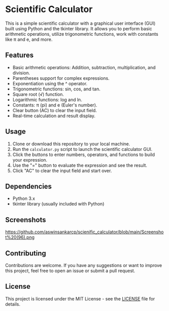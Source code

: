 # Scientific Calculator

This is a simple scientific calculator with a graphical user interface (GUI) built using Python and the tkinter library. It allows you to perform basic arithmetic operations, utilize trigonometric functions, work with constants like π and e, and more.

## Features
- Basic arithmetic operations: Addition, subtraction, multiplication, and division.
- Parentheses support for complex expressions.
- Exponentiation using the ^ operator.
- Trigonometric functions: sin, cos, and tan.
- Square root (√) function.
- Logarithmic functions: log and ln.
- Constants: π (pi) and e (Euler's number).
- Clear button (AC) to clear the input field.
- Real-time calculation and result display.

## Usage
1. Clone or download this repository to your local machine.
2. Run the `calculator.py` script to launch the scientific calculator GUI.
3. Click the buttons to enter numbers, operators, and functions to build your expression.
4. Use the "=" button to evaluate the expression and see the result.
5. Click "AC" to clear the input field and start over.

## Dependencies
- Python 3.x
- tkinter library (usually included with Python)

## Screenshots

https://github.com/aswinsankarcp/scienific_calculator/blob/main/Screenshot%20(96).png
## Contributing
Contributions are welcome. If you have any suggestions or want to improve this project, feel free to open an issue or submit a pull request.

## License
This project is licensed under the MIT License - see the [LICENSE](LICENSE) file for details.
